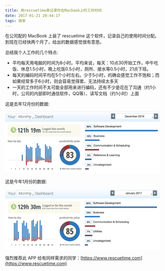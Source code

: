 ```yaml
---
title: 用rescuetime来记录你在Macbook上的工作时间
date: 2017-01-21 20:44:17
tags: 效率
---
```


在公司配的 MacBook 上装了 rescuetime 这个软件，记录自己的使用时间分配。到现在已经快两个月了，给出的数据感觉很有意思。

总结我个人工作的几个特点:

+ 平均每天用电脑的时间为8小时。平均来说，每天：10点30开始工作，中午吃饭、休息1.5小时，晚上吃饭0.5小时，厕所、接水等0.5小时，21点下班。
+ 每天的编码时间平均在5个小时左右。少于5小时，的确会感觉工作不饱和；而如果经常多于6小时，则会容易觉得累、无法持续太多天
+ 一天的工作时间不太可能全部用来进行编码，还有不少是花在了沟通（约1小时，公司的内部即时通信软件，QQ等）、读写文档（约1小时）上面

<!-- more -->

这是去年12月份的数据:

<img src="/images/2017/01/rescuetime-2016-12.jpg" title="2016年12月份的工作记录">

这是今年1月份的数据:

<img src="/images/2017/01/rescuetime-2017-01.jpg" title="2017年1月份的工作记录">

强烈推荐此 APP 给有同样需求的同学：[https://www.rescuetime.com](https://www.rescuetime.com)
